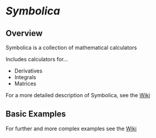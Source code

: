 # *_Symbolica_*

## Overview

Symbolica is a collection of mathematical calculators

Includes calculators for...
* Derivatives
* Integrals
* Matrices

For a more detailed description of Symbolica, see the [Wiki](https://github.com/joshuacamacho/symbolica/wiki)

## Basic Examples
For further and more complex examples see the [Wiki](https://github.com/joshuacamacho/symbolica/wiki)
